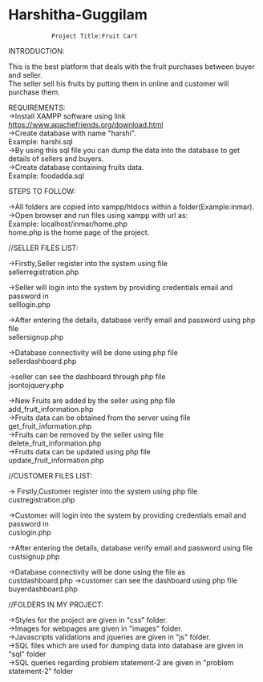 # Harshitha-Guggilam
				Project Title:Fruit Cart

INTRODUCTION:

This is the best platform that deals with the fruit purchases between buyer and seller.<br />
The seller sell his fruits by putting them in online and customer will purchase them.

REQUIREMENTS:<br />
->Install XAMPP software using link<br />
   https://www.apachefriends.org/download.html<br />
->Create database with name "harshi".<br />
    Example: harshi.sql<br />
->By using this sql file you can dump the data into the database to get details of sellers and buyers.<br />
->Create database containing fruits data.<br />
    Example: foodadda.sql

STEPS TO FOLLOW:

->All folders are copied into xampp/htdocs within a folder(Example:inmar).<br />
->Open browser and run files using xampp with url as:<br />
Example: localhost/inmar/home.php<br />
home.php is the home page of the project.<br />

//SELLER FILES LIST:

->Firstly,Seller register into the system using file<br />
  sellerregistration.php

->Seller will login into the system by providing credentials email and password in<br />
  selllogin.php

->After entering the details, database verify email and password using php file<br />
  sellersignup.php

->Database connectivity will be done using php file<br />
  sellerdashboard.php

->seller can see the dashboard through php file<br />
  jsontojquery.php

->New Fruits are added by the seller using php file<br />
  add_fruit_information.php<br />
->Fruits data can be obtained from the server using file<br />
  get_fruit_information.php<br />
->Fruits can be removed by the seller using file<br />
  delete_fruit_information.php<br />
->Fruits data can be updated using php file<br />
  update_fruit_information.php


//CUSTOMER FILES LIST:

-> Firstly,Customer register into the system using php file<br />
   custregistration.php

->Customer will login into the system by providing credentials email and password in<br />
  cuslogin.php

->After entering the details, database verify email and password using file<br />
  custsignup.php

->Database connectivity will be done using the file as<br />
  custdashboard.php
->customer can see the dashboard using php file<br />
  buyerdashboard.php

//FOLDERS IN MY PROJECT:

->Styles for the project are given in "css" folder.<br />
->Images for webpages are given in "images" folder.<br />
->Javascripts validations and jqueries are given in "js" folder.<br />
->SQL files which are used for dumping data into database are given in "sql" folder<br />
->SQL queries regarding problem statement-2 are given in "problem statement-2" folder<br />



				
